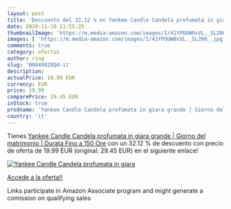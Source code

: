 ```yaml
---
layout: post
title: 'Descuento del 32.12 % en Yankee Candle Candela profumata in giara'
date: 2020-11-10 11:55:25
thumbnailImage: 'https://m.media-amazon.com/images/I/41YPOUW0xVL._SL200_.jpg'
images: [ 'https://m.media-amazon.com/images/I/41YPOUW0xVL._SL200_.jpg' ]
comments: true
category: ofertas
author: ring
slug: 'B00498ZOQ4-it'
description:
actualPrice: 19.99 EUR
currency: EUR
price: 19.99
comparePrice: 29.45 EUR
inStock: true
prodname: 'Yankee Candle Candela profumata in giara grande | Giorno del matrimonio | Durata Fino a 150 Ore'
country: 'it'
---
```


Tienes [Yankee Candle Candela profumata in giara grande | Giorno del matrimonio | Durata Fino a 150 Ore](https://www.amazon.it/dp/B00498ZOQ4/?tag=tolees00-21) con un 32.12 % de descuento con precio de oferta de 19.99 EUR (original: 29.45 EUR) en el siguiente enlace!

[![Yankee Candle Candela profumata in giara](https://m.media-amazon.com/images/I/41YPOUW0xVL._SL200_.jpg)](https://www.amazon.it/dp/B00498ZOQ4/?tag=tolees00-21)

[Accede a la oferta!!](https://www.amazon.it/dp/B00498ZOQ4/?tag=tolees00-21)

Links participate in Amazon Associate program and might generate a comission on qualifying sales


